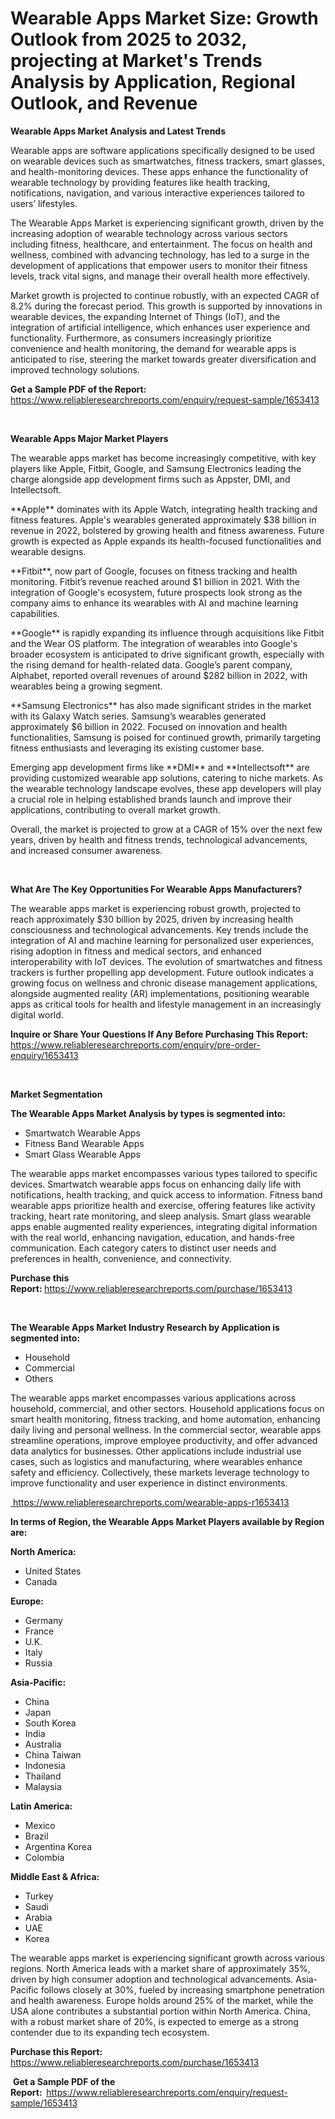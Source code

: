 <p><h1>Wearable Apps Market Size: Growth Outlook from 2025 to 2032, projecting at Market's Trends Analysis by Application, Regional Outlook, and Revenue</h1></p><p><strong>Wearable Apps Market Analysis and Latest Trends</strong></p>
<p><p>Wearable apps are software applications specifically designed to be used on wearable devices such as smartwatches, fitness trackers, smart glasses, and health-monitoring devices. These apps enhance the functionality of wearable technology by providing features like health tracking, notifications, navigation, and various interactive experiences tailored to users’ lifestyles.</p><p>The Wearable Apps Market is experiencing significant growth, driven by the increasing adoption of wearable technology across various sectors including fitness, healthcare, and entertainment. The focus on health and wellness, combined with advancing technology, has led to a surge in the development of applications that empower users to monitor their fitness levels, track vital signs, and manage their overall health more effectively.</p><p>Market growth is projected to continue robustly, with an expected CAGR of 8.2% during the forecast period. This growth is supported by innovations in wearable devices, the expanding Internet of Things (IoT), and the integration of artificial intelligence, which enhances user experience and functionality. Furthermore, as consumers increasingly prioritize convenience and health monitoring, the demand for wearable apps is anticipated to rise, steering the market towards greater diversification and improved technology solutions.</p></p>
<p><strong>Get a Sample PDF of the Report:&nbsp;</strong> <a href="https://www.reliableresearchreports.com/enquiry/request-sample/1653413?utm_campaign=3435&utm_medium=2&utm_source=Github&utm_content=ia&utm_term=18042025&utm_id=wearable-apps">https://www.reliableresearchreports.com/enquiry/request-sample/1653413</a></p>
<p>&nbsp;</p>
<p><strong>Wearable Apps Major Market Players</strong></p>
<p><p>The wearable apps market has become increasingly competitive, with key players like Apple, Fitbit, Google, and Samsung Electronics leading the charge alongside app development firms such as Appster, DMI, and Intellectsoft. </p><p>**Apple** dominates with its Apple Watch, integrating health tracking and fitness features. Apple's wearables generated approximately $38 billion in revenue in 2022, bolstered by growing health and fitness awareness. Future growth is expected as Apple expands its health-focused functionalities and wearable designs.</p><p>**Fitbit**, now part of Google, focuses on fitness tracking and health monitoring. Fitbit’s revenue reached around $1 billion in 2021. With the integration of Google's ecosystem, future prospects look strong as the company aims to enhance its wearables with AI and machine learning capabilities.</p><p>**Google** is rapidly expanding its influence through acquisitions like Fitbit and the Wear OS platform. The integration of wearables into Google's broader ecosystem is anticipated to drive significant growth, especially with the rising demand for health-related data. Google’s parent company, Alphabet, reported overall revenues of around $282 billion in 2022, with wearables being a growing segment.</p><p>**Samsung Electronics** has also made significant strides in the market with its Galaxy Watch series. Samsung’s wearables generated approximately $6 billion in 2022. Focused on innovation and health functionalities, Samsung is poised for continued growth, primarily targeting fitness enthusiasts and leveraging its existing customer base.</p><p>Emerging app development firms like **DMI** and **Intellectsoft** are providing customized wearable app solutions, catering to niche markets. As the wearable technology landscape evolves, these app developers will play a crucial role in helping established brands launch and improve their applications, contributing to overall market growth.</p><p>Overall, the market is projected to grow at a CAGR of 15% over the next few years, driven by health and fitness trends, technological advancements, and increased consumer awareness.</p></p>
<p>&nbsp;</p>
<p><strong>What Are The Key Opportunities For Wearable Apps Manufacturers?</strong></p>
<p><p>The wearable apps market is experiencing robust growth, projected to reach approximately $30 billion by 2025, driven by increasing health consciousness and technological advancements. Key trends include the integration of AI and machine learning for personalized user experiences, rising adoption in fitness and medical sectors, and enhanced interoperability with IoT devices. The evolution of smartwatches and fitness trackers is further propelling app development. Future outlook indicates a growing focus on wellness and chronic disease management applications, alongside augmented reality (AR) implementations, positioning wearable apps as critical tools for health and lifestyle management in an increasingly digital world.</p></p>
<p><strong>Inquire or Share Your Questions If Any Before Purchasing This Report:</strong> <a href="https://www.reliableresearchreports.com/enquiry/pre-order-enquiry/1653413?utm_campaign=3435&utm_medium=2&utm_source=Github&utm_content=ia&utm_term=18042025&utm_id=wearable-apps">https://www.reliableresearchreports.com/enquiry/pre-order-enquiry/1653413</a></p>
<p>&nbsp;</p>
<p><strong>Market Segmentation</strong></p>
<p><strong>The Wearable Apps Market Analysis by types is segmented into:</strong></p>
<p><ul><li>Smartwatch Wearable Apps</li><li>Fitness Band Wearable Apps</li><li>Smart Glass Wearable Apps</li></ul></p>
<p><p>The wearable apps market encompasses various types tailored to specific devices. Smartwatch wearable apps focus on enhancing daily life with notifications, health tracking, and quick access to information. Fitness band wearable apps prioritize health and exercise, offering features like activity tracking, heart rate monitoring, and sleep analysis. Smart glass wearable apps enable augmented reality experiences, integrating digital information with the real world, enhancing navigation, education, and hands-free communication. Each category caters to distinct user needs and preferences in health, convenience, and connectivity.</p></p>
<p><strong>Purchase this Report:&nbsp;</strong><a href="https://www.reliableresearchreports.com/purchase/1653413?utm_campaign=3435&utm_medium=2&utm_source=Github&utm_content=ia&utm_term=18042025&utm_id=wearable-apps">https://www.reliableresearchreports.com/purchase/1653413</a></p>
<p>&nbsp;</p>
<p><strong>The Wearable Apps Market Industry Research by Application is segmented into:</strong></p>
<p><ul><li>Household</li><li>Commercial</li><li>Others</li></ul></p>
<p><p>The wearable apps market encompasses various applications across household, commercial, and other sectors. Household applications focus on smart health monitoring, fitness tracking, and home automation, enhancing daily living and personal wellness. In the commercial sector, wearable apps streamline operations, improve employee productivity, and offer advanced data analytics for businesses. Other applications include industrial use cases, such as logistics and manufacturing, where wearables enhance safety and efficiency. Collectively, these markets leverage technology to improve functionality and user experience in distinct environments.</p></p>
<p><a href="https://www.reliableresearchreports.com/wearable-apps-r1653413?utm_campaign=3435&utm_medium=2&utm_source=Github&utm_content=ia&utm_term=18042025&utm_id=wearable-apps">&nbsp;https://www.reliableresearchreports.com/wearable-apps-r1653413</a></p>
<p><strong>In terms of Region, the Wearable Apps Market Players available by Region are:</strong></p>
<p>
    <p> <strong> North America: </strong>
        <ul>
            <li>United States</li>
            <li>Canada</li>
        </ul>
        </p> 
    <p> <strong> Europe: </strong>
        <ul>
            <li>Germany</li>
            <li>France</li>
            <li>U.K.</li>
            <li>Italy</li>
            <li>Russia</li>
        </ul>
        </p> 
    <p> <strong> Asia-Pacific: </strong>
        <ul>
            <li>China</li>
            <li>Japan</li>
            <li>South Korea</li>
            <li>India</li>
            <li>Australia</li>
            <li>China Taiwan</li>
            <li>Indonesia</li>
            <li>Thailand</li>
            <li>Malaysia</li>
        </ul>
        </p> 
    <p> <strong> Latin America: </strong>
        <ul>
            <li>Mexico</li>
            <li>Brazil</li>
            <li>Argentina Korea</li>
            <li>Colombia</li>
        </ul>
        </p> 
    <p> <strong> Middle East & Africa: </strong>
        <ul>
            <li>Turkey</li>
            <li>Saudi</li>
            <li>Arabia</li>
            <li>UAE</li>
            <li>Korea</li>
        </ul>
    </p>
    </p>
<p><p>The wearable apps market is experiencing significant growth across various regions. North America leads with a market share of approximately 35%, driven by high consumer adoption and technological advancements. Asia-Pacific follows closely at 30%, fueled by increasing smartphone penetration and health awareness. Europe holds around 25% of the market, while the USA alone contributes a substantial portion within North America. China, with a robust market share of 20%, is expected to emerge as a strong contender due to its expanding tech ecosystem.</p></p>
<p><strong>Purchase this Report: </strong><a href="https://www.reliableresearchreports.com/purchase/1653413?utm_campaign=3435&utm_medium=2&utm_source=Github&utm_content=ia&utm_term=18042025&utm_id=wearable-apps">https://www.reliableresearchreports.com/purchase/1653413</a></p>
<p>&nbsp;<strong>Get a Sample PDF of the Report:&nbsp;&nbsp;</strong><a href="https://www.reliableresearchreports.com/enquiry/request-sample/1653413?utm_campaign=3435&utm_medium=2&utm_source=Github&utm_content=ia&utm_term=18042025&utm_id=wearable-apps">https://www.reliableresearchreports.com/enquiry/request-sample/1653413</a></p>
<p><strong></strong></p>
<p><p></p><p></p><p></p></p>